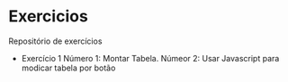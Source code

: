 ﻿# Exercicios
Repositório de exercícios
* Exercício 1
  Número 1: Montar Tabela.
  Númeor 2: Usar Javascript para modicar tabela por botão
